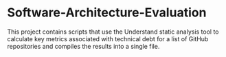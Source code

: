 # Software-Architecture-Evaluation
This project contains scripts that use the Understand static analysis tool to calculate key metrics associated with technical debt for a list of GitHub repositories and compiles the results into a single file.
